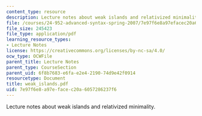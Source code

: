 ```yaml
---
content_type: resource
description: Lecture notes about weak islands and relativized minimality.
file: /courses/24-952-advanced-syntax-spring-2007/7e97f6e8a97efacec20a6057286237f6_weak_islands.pdf
file_size: 245423
file_type: application/pdf
learning_resource_types:
- Lecture Notes
license: https://creativecommons.org/licenses/by-nc-sa/4.0/
ocw_type: OCWFile
parent_title: Lecture Notes
parent_type: CourseSection
parent_uid: 6f8b7683-e6fa-e2e4-2190-74d9e42f0914
resourcetype: Document
title: weak_islands.pdf
uid: 7e97f6e8-a97e-face-c20a-6057286237f6
---
```

Lecture notes about weak islands and relativized minimality.